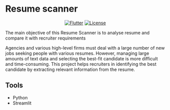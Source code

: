 # Resume scanner
<p align="center">
<a href=""><img title="Flutter" src="https://img.shields.io/badge/python-3670A0?style=for-the-badge&logo=python&logoColor=ffdd54"></a>
<a href=""><img title="License" src="https://img.shields.io/badge/License-Open Source-brightgreen?style=for-the-badge&logo="></a>
</p>

The main objective of this Resume Scanner is to analyse resume and compare it with recruiter requirements

Agencies and various high-level firms must deal with a large number of new jobs seeking people with various resumes. However, managing large amounts of text data
and selecting the best-fit candidate is more difficult and time-consuming. This project helps recruiters in identifying the best candidate by extracting relevant information from the resume.


## Tools
- Python
- Streamlit
